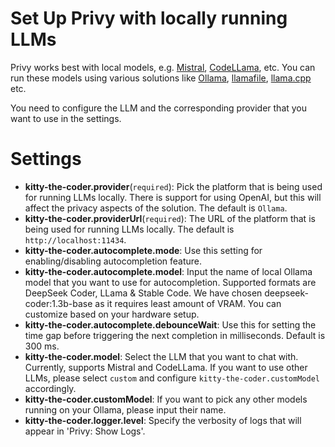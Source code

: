 # Set Up Privy with locally running LLMs

Privy works best with local models, e.g. [Mistral](https://mistral.ai/),
[CodeLLama](https://github.com/facebookresearch/codellama), etc. You can run these models using various solutions like [Ollama](https://github.com/jmorganca/ollama), [llamafile](https://github.com/Mozilla-Ocho/llamafile), [llama.cpp](https://github.com/ggerganov/llama.cpp) etc.

You need to configure the LLM and the corresponding provider that you want to use in the settings.

# Settings

- **kitty-the-coder.provider**(`required`): Pick the platform that is being used for running LLMs locally. There is support for using OpenAI, but this will affect the privacy aspects of the solution. The default is `Ollama`.
- **kitty-the-coder.providerUrl**(`required`): The URL of the platform that is being used for running LLMs locally. The default is `http://localhost:11434`.
- **kitty-the-coder.autocomplete.mode**: Use this setting for enabling/disabling autocompletion feature.
- **kitty-the-coder.autocomplete.model**: Input the name of local Ollama model that you want to use for autocompletion. Supported formats are DeepSeek Coder, LLama & Stable Code. We have chosen deepseek-coder:1.3b-base as it requires least amount of VRAM. You can customize based on your hardware setup.
- **kitty-the-coder.autocomplete.debounceWait**: Use this for setting the time gap before triggering the next completion in milliseconds. Default is 300 ms.
- **kitty-the-coder.model**: Select the LLM that you want to chat with. Currently, supports Mistral and CodeLLama. If you want to use other LLMs, please select `custom` and configure `kitty-the-coder.customModel` accordingly.
- **kitty-the-coder.customModel**: If you want to pick any other models running on your Ollama, please input their name.
- **kitty-the-coder.logger.level**: Specify the verbosity of logs that will appear in 'Privy: Show Logs'.
